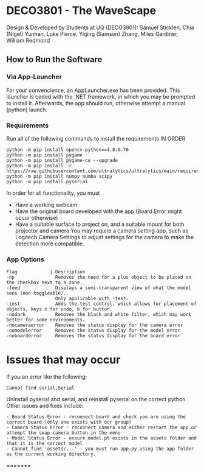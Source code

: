 # DECO3801 - The WaveScape
Design & Developed by Students at UQ (DECO3801):
Samuel Sticklen, Chia (Nigel) Yunhan, Luke Pierce, Yiqing (Samson) Zhang, Miles Gardiner, William Redmond

## How to Run the Software
### Via App-Launcher
For your convencience, an AppLauncher.exe has been provided. 
This launcher is coded with the .NET framework, in which you may be prompted to install it.
Afterwards, the app should run, otherwise attempt a manual (python) launch.

### Requirements
Run all of the following commands to install the requirements IN ORDER
```
python -m pip install opencv-python==4.8.0.76
python -m pip install pygame
python -m pip install pygame-ce --upgrade
python -m pip install -r https://raw.githubusercontent.com/ultralytics/ultralytics/main/requirements.txt
python -m pip install numpy numba scipy 
python -m pip install pyserial
```

In order for all functionality, you must 
- Have a working webcam
- Have the original board developed with the app (Board Error might occur otherwise)
- Have a suitable surface to project on, and a suitable mount for both projector and camera
You may require a camera setting app, such as Logitech Camera Settings to adjust settings for the camera to make
the detection more compatible.

### App Options
```
Flag            | Description
-np               Removes the need for a plus object to be placed on the checkbox next to a zone.
-feed             Displays a semi-transparent view of what the model sees (non-toggleable).
                  Only applicable with -test.
-test             Adds the test control, which allows for placement of objects, keys z for undo, b for button.
-nodark           Removes the black and white filter, which may work better for some environments.
-nocameraerror    Removes the status display for the camera error
-nomodelerror     Removes the status display for the model error
-noboarderror     Removes the status display for the board error
```
# Issues that may occur
If you an error like the following: 
```
Cannot find serial.Serial
```
Uninstall pyserial and serial, and reinstall pyserial on the correct python.
Other issues and fixes include:
```
- Board Status Error - reconnect board and check you are using the correct board (only one exists with our group)
- Camera Status Error - reconnect camera and either restart the app or attempt the swap camera button in the menu
- Model Status Error - ensure model.pt exists in the assets folder and that it is the correct model
- Cannot find 'assets/...' - you must run app.py using the app folder as the current working directory.
```
=======
